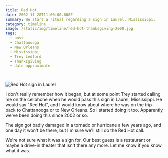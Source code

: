 ```yaml
---
title: Red Hot.
date: 2002-11-28T11:00:00.000Z
summary: We start a ritual regarding a sign in Laurel, Mississippi.
category: timeline
image: /static/img/timeline/red-hot-thanksgiving-2000.jpg
tags:
  - post
  - Chattanooga
  - New Orleans
  - Mississippi
  - Trey Ledford
  - Thanksgiving
  - date approximate

---
```


![Red Hot sign in Laurel](/static/img/timeline/red-hot-thanksgiving-2000.jpg "Red Hot sign in Laurel")

I don't really remember how it began, but at some point Trey started calling me on the cellphone when he would pass this sign in Laurel, Mississippi. He would say "Red Hot", and I would know about where he was on the trip back to Chattanooga or to New Orleans. So I started doing it too. Apparently we've been doing this since 2002 or so.

The sign got badly damaged in a tornado or hurricane a few years ago, and one day it won't be there, but I'm sure we'll still do the Red Hot call.

We're not sure what it was a sign for. Our best guess is a restaurant or maybe a drive-in theater that isn't there any more. Let me know if you know what it was.